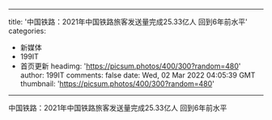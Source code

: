 
---
title: '中国铁路：2021年中国铁路旅客发送量完成25.33亿人 回到6年前水平'
categories: 
 - 新媒体
 - 199IT
 - 首页更新
headimg: 'https://picsum.photos/400/300?random=480'
author: 199IT
comments: false
date: Wed, 02 Mar 2022 04:05:39 GMT
thumbnail: 'https://picsum.photos/400/300?random=480'
---

<div>   
中国铁路：2021年中国铁路旅客发送量完成25.33亿人 回到6年前水平  
</div>
            